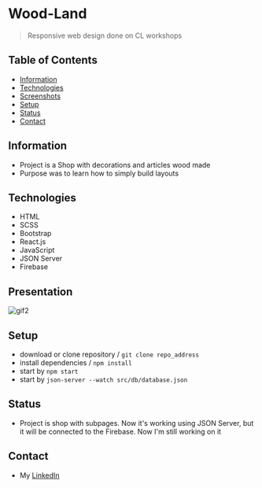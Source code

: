 
# Wood-Land
>Responsive web design done on CL workshops

## Table of Contents
* [Information](#information)
* [Technologies](#technologies)
* [Screenshots](#screenshots)
* [Setup](#setup)
* [Status](#status)
* [Contact](#contact)


## Information
- Project is a Shop with decorations and articles wood made
- Purpose was to learn how to simply build layouts


## Technologies
- HTML
- SCSS
- Bootstrap
- React.js
- JavaScript
- JSON Server
- Firebase

## Presentation

![gif2](https://user-images.githubusercontent.com/43583762/159037634-975aac5b-f781-41ca-a032-df8a94c3a409.gif)


## Setup

- download or clone repository / `git clone repo_address`
- install dependencies / `npm install`
- start by `npm start`
- start by `json-server --watch src/db/database.json`

## Status
- Project is shop with subpages. Now it's working using JSON Server, but it will be connected to the Firebase. Now I'm still working on it

## Contact
- My [LinkedIn](https://www.linkedin.com/in/adam-sawka-net/) 

